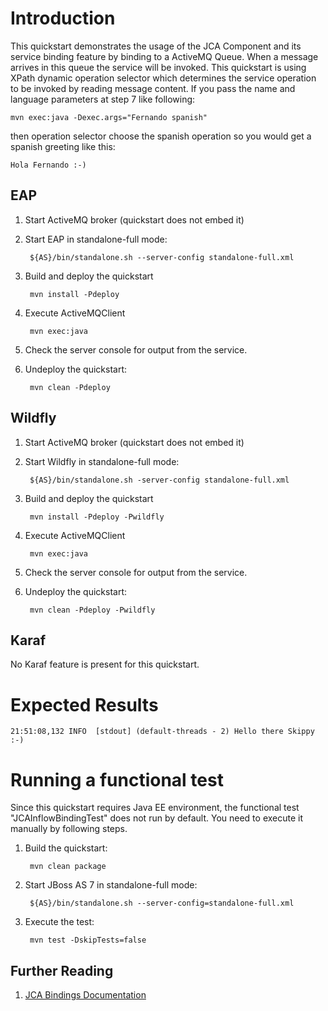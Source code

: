 Introduction
============
This quickstart demonstrates the usage of the JCA Component and its service
binding feature by binding to a ActiveMQ Queue.  When a message arrives in this
queue the service will be invoked.  This quickstart is using XPath dynamic
operation selector which determines the service operation to be invoked by
reading message content. If you pass the name and language parameters at step 7
like following:

    mvn exec:java -Dexec.args="Fernando spanish"

then operation selector choose the spanish operation so you would get a spanish greeting like this:

    Hola Fernando :-)



EAP
----------
1. Start ActiveMQ broker (quickstart does not embed it)

2. Start EAP in standalone-full mode:

        ${AS}/bin/standalone.sh --server-config standalone-full.xml

3. Build and deploy the quickstart

        mvn install -Pdeploy

4. Execute ActiveMQClient

        mvn exec:java

5. Check the server console for output from the service.

6. Undeploy the quickstart:

        mvn clean -Pdeploy


Wildfly
----------
1. Start ActiveMQ broker (quickstart does not embed it)

2. Start Wildfly in standalone-full mode:

        ${AS}/bin/standalone.sh -server-config standalone-full.xml

3. Build and deploy the quickstart

        mvn install -Pdeploy -Pwildfly

4. Execute ActiveMQClient

        mvn exec:java

5. Check the server console for output from the service.

6. Undeploy the quickstart:

        mvn clean -Pdeploy -Pwildfly


Karaf
----------
No Karaf feature is present for this quickstart.



Expected Results
================
```
21:51:08,132 INFO  [stdout] (default-threads - 2) Hello there Skippy :-)
```

Running a functional test
=========================

Since this quickstart requires Java EE environment, the functional test
"JCAInflowBindingTest" does not run by default. You need to execute it manually
by following steps.

1. Build the quickstart:

        mvn clean package

2. Start JBoss AS 7 in standalone-full mode:

        ${AS}/bin/standalone.sh --server-config=standalone-full.xml

3. Execute the test:

        mvn test -DskipTests=false

## Further Reading

1. [JCA Bindings Documentation](https://docs.jboss.org/author/display/SWITCHYARD/JCA)

